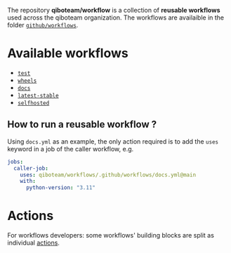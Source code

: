 The repository **qiboteam/workflow** is a collection of **reusable workflows** used
across the qiboteam organization. The workflows are availaible in the folder
[`github/workflows`](https://github.com/qiboteam/workflows/tree/v2/.github/workflows).

# Available workflows

- [`test`](./workflows/test.md)
- [`wheels`](./workflows/wheels.md)
- [`docs`](./workflows/docs.md)
- [`latest-stable`](./workflows/latest-stable.md)
- [`selfhosted`](./workflows/selfhosted.md)

## How to run a reusable workflow ?

Using `docs.yml` as an example, the only action required is to add the `uses` keyword in
a job of the caller workflow, e.g.

```yaml
jobs:
  caller-job:
    uses: qiboteam/workflows/.github/workflows/docs.yml@main
    with:
      python-version: "3.11"
```

# Actions

For workflows developers: some workflows' building blocks are split as individual
[actions](./actions).

